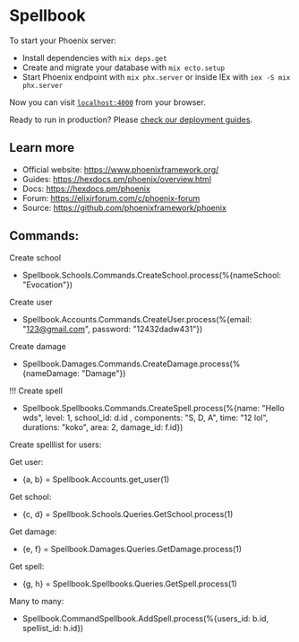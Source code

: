 # Spellbook

To start your Phoenix server:

  * Install dependencies with `mix deps.get`
  * Create and migrate your database with `mix ecto.setup`
  * Start Phoenix endpoint with `mix phx.server` or inside IEx with `iex -S mix phx.server`

Now you can visit [`localhost:4000`](http://localhost:4000) from your browser.

Ready to run in production? Please [check our deployment guides](https://hexdocs.pm/phoenix/deployment.html).

## Learn more

  * Official website: https://www.phoenixframework.org/
  * Guides: https://hexdocs.pm/phoenix/overview.html
  * Docs: https://hexdocs.pm/phoenix
  * Forum: https://elixirforum.com/c/phoenix-forum
  * Source: https://github.com/phoenixframework/phoenix

## Commands:

Create school
* Spellbook.Schools.Commands.CreateSchool.process(%{nameSchool: "Evocation"})

Create user
* Spellbook.Accounts.Commands.CreateUser.process(%{email: "123@gmail.com", password: "12432dadw431"})

Create damage
* Spellbook.Damages.Commands.CreateDamage.process(%{nameDamage: "Damage"})

!!! Create spell
* Spellbook.Spellbooks.Commands.CreateSpell.process(%{name: "Hello wds", level: 1, school_id: d.id , components: "S, D, A", time: "12 lol", durations: "koko", area: 2, damage_id: f.id})

Create spelllist for users:

Get user:
* {a, b} = Spellbook.Accounts.get_user(1)

Get school:
* {c, d} = Spellbook.Schools.Queries.GetSchool.process(1)

Get damage:
* {e, f} = Spellbook.Damages.Queries.GetDamage.process(1)

Get spell:
* {g, h} = Spellbook.Spellbooks.Queries.GetSpell.process(1)


Many to many:
* Spellbook.CommandSpellbook.AddSpell.process(%{users_id: b.id, spellist_id: h.id})